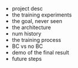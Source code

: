 - project desc
- the training experiments
- the goal, never seen
- the architecture
- num history
- the training process
- BC vs no BC
- demo of the final result
- future steps

